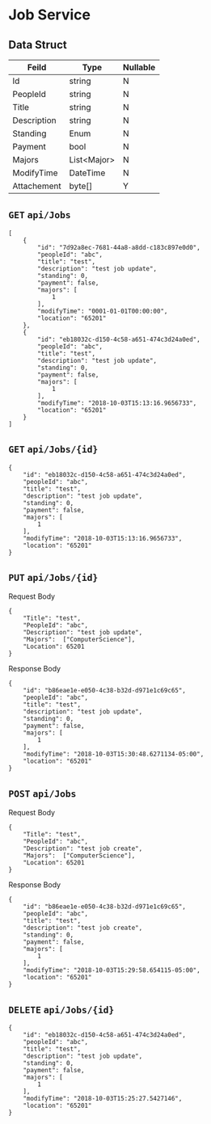 # Job Service
## Data Struct
| Feild | Type | Nullable |
|-------|------|----------|
|Id|string|N|key
|PeopleId|string|N|
|Title|string|N|
|Description|string|N|
|Standing|Enum|N|
|Payment|bool|N|
|Majors|List\<Major>|N|
|ModifyTime|DateTime|N|
|Attachement|byte[]|Y|

## `GET` `api/Jobs`
```
[
    {
        "id": "7d92a8ec-7681-44a8-a8dd-c183c897e0d0",
        "peopleId": "abc",
        "title": "test",
        "description": "test job update",
        "standing": 0,
        "payment": false,
        "majors": [
            1
        ],
        "modifyTime": "0001-01-01T00:00:00",
        "location": "65201"
    },
    {
        "id": "eb18032c-d150-4c58-a651-474c3d24a0ed",
        "peopleId": "abc",
        "title": "test",
        "description": "test job update",
        "standing": 0,
        "payment": false,
        "majors": [
            1
        ],
        "modifyTime": "2018-10-03T15:13:16.9656733",
        "location": "65201"
    }
]
```

## `GET` `api/Jobs/{id}`
```
{
    "id": "eb18032c-d150-4c58-a651-474c3d24a0ed",
    "peopleId": "abc",
    "title": "test",
    "description": "test job update",
    "standing": 0,
    "payment": false,
    "majors": [
        1
    ],
    "modifyTime": "2018-10-03T15:13:16.9656733",
    "location": "65201"
}
```

## `PUT` `api/Jobs/{id}`

Request Body
```
{
	"Title": "test",
	"PeopleId": "abc",
	"Description": "test job update",
	"Majors":  ["ComputerScience"],
	"Location": 65201
}
```

Response Body
```
{
    "id": "b86eae1e-e050-4c38-b32d-d971e1c69c65",
    "peopleId": "abc",
    "title": "test",
    "description": "test job update",
    "standing": 0,
    "payment": false,
    "majors": [
        1
    ],
    "modifyTime": "2018-10-03T15:30:48.6271134-05:00",
    "location": "65201"
}
```

## `POST` `api/Jobs`

Request Body
```
{
	"Title": "test",
	"PeopleId": "abc",
	"Description": "test job create",
	"Majors":  ["ComputerScience"],
	"Location": 65201
}
```

Response Body
```
{
    "id": "b86eae1e-e050-4c38-b32d-d971e1c69c65",
    "peopleId": "abc",
    "title": "test",
    "description": "test job create",
    "standing": 0,
    "payment": false,
    "majors": [
        1
    ],
    "modifyTime": "2018-10-03T15:29:58.654115-05:00",
    "location": "65201"
}
```

## `DELETE` `api/Jobs/{id}`
```
{
    "id": "eb18032c-d150-4c58-a651-474c3d24a0ed",
    "peopleId": "abc",
    "title": "test",
    "description": "test job update",
    "standing": 0,
    "payment": false,
    "majors": [
        1
    ],
    "modifyTime": "2018-10-03T15:25:27.5427146",
    "location": "65201"
}
```




